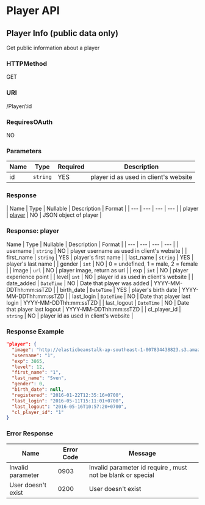 # Player API

## Player Info (public data only)
Get public information about a player
### HTTPMethod
GET
### URI
 /Player/:id
### RequiresOAuth
NO
### Parameters

Name | Type | Required | Description |
| --- | --- | --- | --- |
| id | `string` | YES | player id as used in client's website |

### Response
| Name | Type | Nullable | Description | Format |
| --- | --- | --- | --- |
| player | [player](#playerObject) | NO | JSON object of player |

### <a name="playerObject"></a>Response: player
Name | Type | Nullable | Description | Format |
| --- | --- | --- | --- |
| username | `string` | NO | player username as used in client's website |
| first_name | `string` | YES | player's first name |
| last_name | `string` | YES | player's last name |
| gender | `int` | NO | 0 = undefined, 1 = male, 2 = female |
| image | `url` | NO | player image, return as url |
| exp | `int` | NO | player experience point |
| level| `int` | NO | player id as used in client's website |
| date_added | `DateTime` | NO | Date that player was added | YYYY-MM-DDThh:mm:ssTZD |
| birth_date | `DateTime` | YES | player's birth date | YYYY-MM-DDThh:mm:ssTZD |
| last_login | `DateTime` | NO | Date that player last login | YYYY-MM-DDThh:mm:ssTZD |
| last_logout | `DateTime` | NO | Date that player last logout | YYYY-MM-DDThh:mm:ssTZD |
| cl_player_id | `string` | NO | player id as used in client's website |

### Response Example

```json
"player": {
  "image": "http://elasticbeanstalk-ap-southeast-1-007834438823.s3.amazonaws.com/user_content/thumb/3f1bda9cc3707a9ae53b0a4157ea8681.png",
  "username": "1",
  "exp": 3865,
  "level": 12,
  "first_name": "1",
  "last_name": "Sven",
  "gender": 0,
  "birth_date": null,
  "registered": "2016-01-22T12:35:16+0700",
  "last_login": "2016-05-11T15:11:01+0700",
  "last_logout": "2016-05-16T10:57:20+0700",
  "cl_player_id": "1"
}
```

### Error Response
| Name | Error Code | Message |
| --- | --- | --- |
| Invalid parameter |0903 | Invalid parameter id require , must not be blank or special |
| User doesn't exist |0200 | User doesn't exist |

